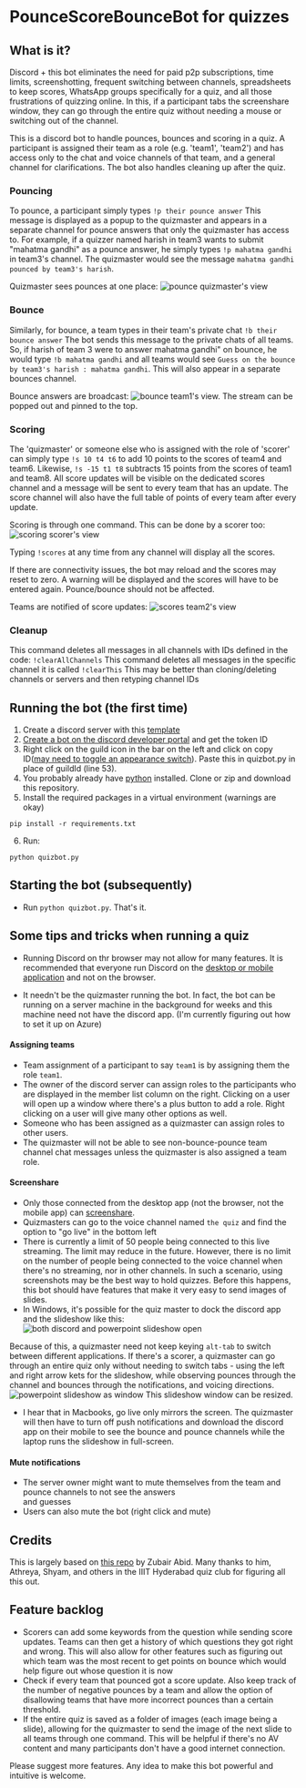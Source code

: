 # PounceScoreBounceBot for quizzes

## What is it?

Discord + this bot eliminates the need for paid p2p subscriptions, time limits, screenshotting, frequent switching between channels, spreadsheets to keep scores, WhatsApp groups specifically for a quiz, and all those frustrations of quizzing online. In this, if a participant tabs the screenshare window, they can go through the entire quiz without needing a mouse or switching out of the channel. 

This is a discord bot to handle pounces, bounces and scoring in a quiz. A participant is assigned their team as a role (e.g. 'team1', 'team2') and has access only to the chat and voice channels of that team, and a general channel for clarifications. The bot also handles cleaning up after the quiz.


### Pouncing

To pounce, a participant simply types
`!p their pounce answer`
This message is displayed as a popup to the quizmaster and appears in a separate channel for pounce answers that only the
quizmaster has access to. For example, if a quizzer named harish in team3 wants to submit "mahatma gandhi" as a pounce answer,
he simply types `!p mahatma gandhi` in team3's channel. The quizmaster would see the message `mahatma gandhi pounced by team3's harish`.


Quizmaster sees pounces at one place: 
![pounce](https://i.imgur.com/YBUh06N.png "quizmaster view of pounces channel")
quizmaster's view


### Bounce

Similarly, for bounce, a team types in their team's private chat 
`!b their bounce answer`
The bot sends this message to the private chats of all teams. So, if harish of team 3 were to answer mahatma gandhi" on bounce,
he would type `!b mahatma gandhi` and all teams would see `Guess on the bounce by team3's harish : mahatma gandhi`. This will also appear in a separate bounces channel. 


Bounce answers are broadcast: 
![bounce](https://i.imgur.com/3ShWRlm.png "team1 submit an answer on bounce")
team1's view. The stream can be popped out and pinned to the top.


### Scoring

The 'quizmaster' or someone else who is assigned with the role of 'scorer' can simply type `!s 10 t4 t6` to add 10 points to the scores 
of team4 and team6. Likewise, `!s -15 t1 t8` subtracts 15 points from the scores of team1 and team8. All score updates will be visible on 
the dedicated scores channel and a message will be sent to every team that has an update. The score channel will also have the full table 
of points of every team after every update.


Scoring is through one command. This can be done by a scorer too: 
![scoring](https://i.imgur.com/H5qfg2k.png "scores are given")
scorer's view


Typing `!scores` at any time from any channel will display all the scores. 

If there are connectivity issues, the bot may reload and the scores may reset to zero. A warning will be displayed and the scores will have to be entered again. Pounce/bounce should not be affected. 


Teams are notified of score updates: 
![scores](https://i.imgur.com/mp9L1i5.png "points table at any time during the quiz")
team2's view



### Cleanup

This command deletes all messages in all channels with IDs defined in the code:
`!clearAllChannels` 
This command deletes all messages in the specific channel it is called
`!clearThis`
This may be better than cloning/deleting channels or servers and then retyping channel IDs 


## Running the bot (the first time)
1. Create a discord server with this [template](https://discord.new/ZSrQHC4tTF6T) 
1. [Create a bot on the discord developer portal](https://github.com/reactiflux/discord-irc/wiki/Creating-a-discord-bot-&-getting-a-token) and get the token ID
1. Right click on the guild icon in the bar on the left and click on copy ID([may need to toggle an appearance switch](https://discordia.me/en/developer-mode)). Paste this in quizbot.py in place of guildId (line 53).
1. You probably already have [python](https://www.python.org/downloads/) installed. Clone or zip and download this repository. 
1. Install the required packages in a virtual environment (warnings are okay)
```
pip install -r requirements.txt
```
6. Run:
```
python quizbot.py
```


## Starting the bot (subsequently)
- Run `python quizbot.py`. That's it.

## Some tips and tricks when running a quiz
 - Running Discord on thr browser may not allow for many features. It is recommended that everyone run Discord on the [desktop or mobile application](https://discordapp.com/download) and not on the browser. 
 
 - It needn't be the quizmaster running the bot. In fact, the bot can be running on a server machine in the background for weeks and this machine need not have the discord app. (I'm currently figuring out how to set it up on Azure) 
 
#### Assigning teams
- Team assignment of a participant to say `team1` is by assigning them the role `team1`. 
- The owner of the discord server can assign roles to the participants who are displayed in the member list column on the right. Clicking on a user will open up a window where there's a plus button to add a role. Right clicking on a user will give many other options as well. 
- Someone who has been assigned as a quizmaster can assign roles to other users.
- The quizmaster will not be able to see non-bounce-pounce team channel chat messages unless the quizmaster is also assigned a team role. 

#### Screenshare
- Only those connected from the desktop app (not the browser, not the mobile app) can [screenshare](https://support.discordapp.com/hc/en-us/articles/360040816151-Share-your-screen-with-Go-Live-Screen-Share).
- Quizmasters can go to the voice channel named `the quiz` and find the option to "go live" in the bottom left
- There is currently a limit of 50 people being connected to this live streaming. The limit may reduce in the future. However, there is no limit on the number of people being connected to the voice channel when there's no streaming, nor in other channels. In such a scenario, using screenshots may be the best way to hold quizzes. Before this happens, this bot should have features that make it very easy to send images of slides.
- In Windows, it's possible for the quiz master to dock the discord app and the slideshow like this:
![both discord and powerpoint slideshow open](https://i.imgur.com/oYjP2Fm.png "the quizmaster can have both discord and powerpoint slideshow open side-by-side")

Because of this, a quizmaster need not keep keying `alt-tab` to switch between different applications. If there's a scorer, a quizmaster can go through an entire quiz only without needing to switch tabs - using the left and right arrow kets for the slideshow, while observing pounces through the channel and bounces through the notifications, and voicing directions.
![powerpoint slideshow as window](https://i.imgur.com/TbfLXNo.png "how to get powerpoint to open in a window that can be rescaled")
This slideshow window can be resized.

- I hear that in Macbooks, go live only mirrors the screen. The quizmaster will then have to turn off push notifications and download the discord app on their mobile to see the bounce and pounce channels while the laptop runs the slideshow in full-screen.

#### Mute notifications
 - The server owner might want to mute themselves from the team and pounce channels to not see the answers  
 and guesses 
 - Users can also mute the bot (right click and mute) 
 

## Credits
This is largely based on [this repo](https://github.com/zubairabid/QuizPounceBot) by Zubair Abid. Many thanks to him, Athreya, Shyam, and others in the IIIT Hyderabad quiz club for figuring all this out. 


## Feature backlog
- Scorers can add some keywords from the question while sending score updates. Teams can then get a history of which questions they got right and wrong. This will also allow for other features such as figuring out which team was the most recent to get points on bounce which would help figure out whose question it is now
- Check if every team that pounced got a score update. Also keep track of the number of negative pounces by a team and allow the option of disallowing teams that have more incorrect pounces than a certain threshold.
- If the entire quiz is saved as a folder of images (each image being a slide), allowing for the quizmaster to send the image of the next slide to all teams through one command. This will be helpful if there's no AV content and many participants don't have a good internet connection.


Please suggest more features. Any idea to make this bot powerful and intuitive is welcome.
